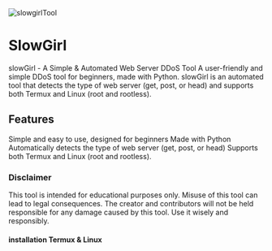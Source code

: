 <img src="  " alt="slowgirlTool">


# SlowGirl
slowGirl - A Simple &amp; Automated Web Server DDoS Tool A user-friendly and simple DDoS tool for beginners, made with Python. slowGirl is an automated tool that detects the type of web server (get, post, or head) and supports both Termux and Linux (root and rootless).

<h2>Features</h2>
Simple and easy to use, designed for beginners
Made with Python
Automatically detects the type of web server (get, post, or head)
Supports both Termux and Linux (root and rootless).

<h3>Disclaimer</h3>
This tool is intended for educational purposes only. Misuse of this tool can lead to legal consequences. The creator and contributors will not be held responsible for any damage caused by this tool. Use it wisely and responsibly.

<h4>installation Termux & Linux </h4>
